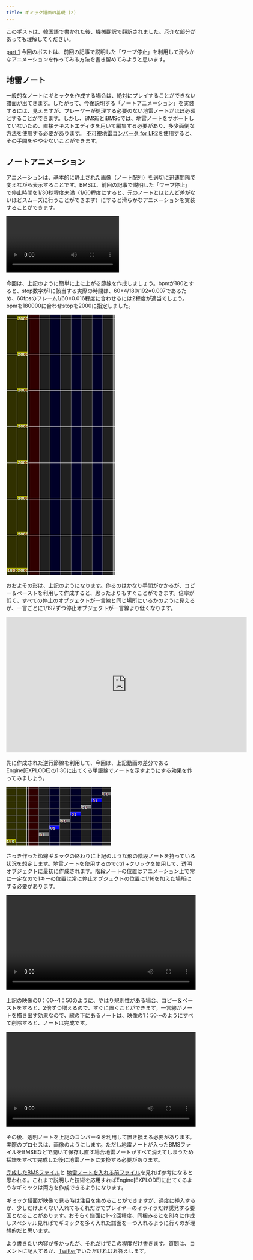 ```yaml
---
title: ギミック譜面の基礎 (2)
---
```


このポストは、韓国語で書かれた後、機械翻訳で翻訳されました。厄介な部分があっても理解してください。

[part 1](https://tejawha.github.io/2016/12/16/intorduction-to-gimmicked-object/)
今回のポストは、前回の記事で説明した「ワープ停止」を利用して滑らかなアニメーションを作ってみる方法を書き留めてみようと思います。

## 地雷ノート

一般的なノートにギミックを作成する場合は、絶対にプレイすることができない譜面が出てきます。したがって、今後説明する「ノートアニメーション」を実装するには、見えますが、プレーヤーが処理する必要のない地雷ノートがほぼ必須とすることができます。しかし、BMSEとiBMScでは、地雷ノートをサポートしていないため、直接テキストエディタを用いて編集する必要があり、多少面倒な方法を使用する必要があります。 [不可視地雷コンバータ for LR2](http://nekokan.dyndns.info/%7Eotlovers/guidance/guidance_4b.html)を使用すると、その手間をやや少ないことができます。

## ノートアニメーション

アニメーションは、基本的に静止された画像（ノート配列）を適切に迅速間隔で変えながら表示することです。BMSは、前回の記事で説明した「ワープ停止」で停止時間を1/30秒程度未満（1/60程度にすると、元のノートとほとんど差がないほどスムーズに行うことができます）にすると滑らかなアニメーションを実装することができます。

<video controls>
    <source src="/assets/2016-12-19/backward.webm" type="video/webm">
</video>

今回は、上記のように簡単に上に上がる節線を作成しましょう。bpmが180とすると、stop数字が1に該当する実際の時間は、60*4/180/192=0.007であるため、60fpsのフレーム1/60=0.016程度に合わせるには2程度が適当でしょう。bpmを180000に合わせstopを2000に指定しました。

![backward](/assets/2016-12-19/backward.png)

おおよその形は、上記のようになります。作るのはかなり手間がかかるが、コピー＆ペーストを利用して作成すると、思ったよりもすぐことができます。倍率が低く、すべての停止のオブジェクトが一言線と同じ場所にいるかのように見えるが、一言ごとに1/192ずつ停止オブジェクトが一言線より低くなります。

<iframe width="640" height="360" src="https://www.youtube.com/embed/1BP8X6bWNBA" frameborder="0" allowfullscreen></iframe>

先に作成された逆行節線を利用して、今回は、上記動画の差分であるEngine[EXPLODE]の1:30に出てくる単語線でノートを示すようにする効果を作ってみましょう。

![noteback](/assets/2016-12-19/noteback1.png)

さっき作った節線ギミックの終わりに上記のような形の階段ノートを持っている状況を想定します。地雷ノートを使用するのでctrl +クリックを使用して、透明オブジェクトに最初に作成されます。階段ノートの位置はアニメーション上で常に一定なので1キーの位置は常に停止オブジェクトの位置に1/16を加えた場所にする必要があります。


<video controls width = "100%">
    <source src="/assets/2016-12-19/copypaste.webm" type="video/webm">
</video>

上記の映像の0：00〜1：50のように、やはり規則性がある場合、コピー＆ペーストをすると、2倍ずつ増えるので、すぐに置くことができます。一言線がノートを描き出す効果なので、線の下にあるノートは、映像の1：50〜のようにすべて削除すると、ノートは完成です。

<video controls width = "100%">
    <source src="/assets/2016-12-19/landmine.webm" type="video/webm">
</video>

その後、透明ノートを上記のコンバータを利用して置き換える必要があります。実際のプロセスは、画像のようにします。ただし地雷ノートが入ったBMSファイルをBMSEなどで開いて保存し直す場合地雷ノートがすべて消えてしまうため採譜をすべて完成した後に地雷ノートに変換する必要があります。


[完成したBMSファイル](/assets/2016-12-19/backward.bms)と [地雷ノートを入れる前ファイル](/assets/2016-12-19/backward_before.bms)を見れば参考になると思われる。これまで説明した技術を応用すればEngine[EXPLODE]に出てくるようなギミックは両方を作成できるようになります。

ギミック譜面が映像で見る時は注目を集めることができますが、過度に挿入するか、少しだけよくない入れてもそれだけでプレイヤーのイライラだけ誘発する要因となることがあります。おそらく譜面に1〜2回程度、同梱みるとを別々に作成しスペシャル見ればでギミックを多く入れた譜面を一つ入れるように行くのが理想的だと思います。

より書きたい内容が多かったが、それだけでこの程度だけ書きます。質問は、コメントに記入するか、[Twitter](https://twitter.com/xxyzzzzz)でいただければお答えします。
